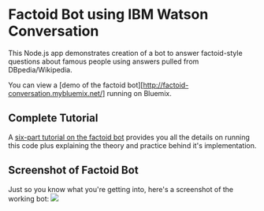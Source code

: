 # Factoid Bot using IBM Watson Conversation

This Node.js app demonstrates creation of a bot to answer factoid-style questions about famous people using answers pulled from DBpedia/Wikipedia.

You can view a [demo of the factoid bot][http://factoid-conversation.mybluemix.net/] running on Bluemix.

## Complete Tutorial

A [six-part tutorial on the factoid bot](https://medium.com/cognitive-resonance/wikipedia-factoid-bot-1-of-6-intro-and-configure-demo-code-884d6c2ac35e#.fz5ejj5lm) provides  you all the details on running this code plus explaining the theory and practice behind it's implementation.

## Screenshot of Factoid Bot

Just so you know what you're getting into, here's a screenshot of the working bot:
[![](https://github.com/biosopher/conversation-factoid-simple/blob/master/wiki/media/screenshot.jpg)](http://factoid-conversation.mybluemix.net/)
